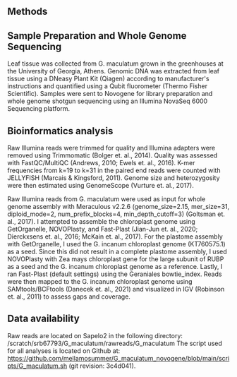 ## Methods ##
## Sample Preparation and Whole Genome Sequencing
Leaf tissue was collected from G. maculatum grown in the greenhouses at the University of Georgia, Athens. Genomic DNA was extracted from leaf tissue using a DNeasy Plant Kit (Qiagen) according to manufacturer's instructions and quantified using a Qubit fluorometer (Thermo Fisher Scientific). Samples were sent to Novogene for library preparation and whole genome shotgun sequencing using an Illumina NovaSeq 6000 Sequencing platform.

## Bioinformatics analysis
Raw Illumina reads were trimmed for quality and Illumina adapters were removed using Trimmomatic (Bolger et. al., 2014). Quality was assessed with FastQC/MultiQC (Andrews, 2010; Ewels et. al., 2016). K-mer frequencies from k=19 to k=31 in the paired end reads were counted with JELLYFISH (Marcais & Kingsford, 2011). Genome size and heterozygosity were then estimated using GenomeScope (Vurture et. al., 2017). 

Raw Illumina reads from G. maculatum were used as input for whole genome assembly with Meraculous v2.2.6 (genome_size=2.15, mer_size=31, diploid_mode=2, num_prefix_blocks=4, min_depth_cutoff=3) (Goltsman et. al., 2017). I attempted to assemble the chloroplast genome using GetOrganelle, NOVOPlasty, and Fast-Plast (Jian-Jun et. al., 2020; Dierckxsens et. al., 2016; McKain et. al., 2017). For the plastome assembly with GetOrganelle, I used the G. incanum chloroplast genome (KT760575.1) as a seed. Since this did not result in a complete plastome assembly, I used NOVOPlasty with Zea mays chloroplast gene for the large subunit of RUBP as a seed and the G. incanum chloroplast genome as a reference. Lastly, I ran Fast-Plast (default settings) using the Geraniales bowtie_index. Reads were then mapped to the G. incanum chloroplast genome using SAMtools/BCFtools (Danecek et. al., 2021) and visualized in IGV (Robinson et. al., 2011) to assess gaps and coverage.

## Data availability
Raw reads are located on Sapelo2 in the following directory: /scratch/srb67793/G_maculatum/rawreads/G_maculatum
The script used for all analyses is located on Github at: https://github.com/mellamosummer/G_maculatum_novogene/blob/main/scripts/G_maculatum.sh (git revision: 3c4d041).
